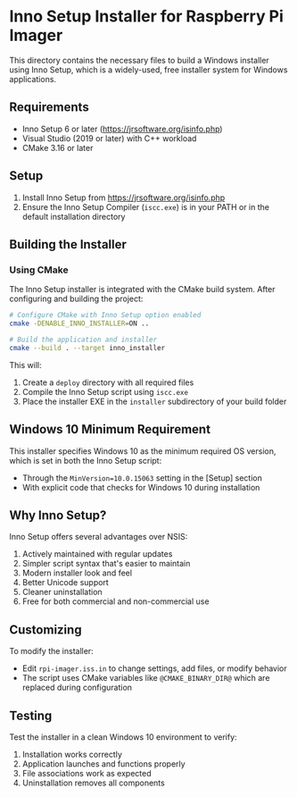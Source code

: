# Inno Setup Installer for Raspberry Pi Imager

This directory contains the necessary files to build a Windows installer using Inno Setup, which is a widely-used, free installer system for Windows applications.

## Requirements

- Inno Setup 6 or later (https://jrsoftware.org/isinfo.php)
- Visual Studio (2019 or later) with C++ workload
- CMake 3.16 or later

## Setup

1. Install Inno Setup from https://jrsoftware.org/isinfo.php
2. Ensure the Inno Setup Compiler (`iscc.exe`) is in your PATH or in the default installation directory

## Building the Installer

### Using CMake

The Inno Setup installer is integrated with the CMake build system. After configuring and building the project:

```bash
# Configure CMake with Inno Setup option enabled
cmake -DENABLE_INNO_INSTALLER=ON ..

# Build the application and installer
cmake --build . --target inno_installer
```

This will:
1. Create a `deploy` directory with all required files
2. Compile the Inno Setup script using `iscc.exe`
3. Place the installer EXE in the `installer` subdirectory of your build folder

## Windows 10 Minimum Requirement

This installer specifies Windows 10 as the minimum required OS version, which is set in both the Inno Setup script:
- Through the `MinVersion=10.0.15063` setting in the [Setup] section
- With explicit code that checks for Windows 10 during installation

## Why Inno Setup?

Inno Setup offers several advantages over NSIS:
1. Actively maintained with regular updates
2. Simpler script syntax that's easier to maintain
3. Modern installer look and feel
4. Better Unicode support
5. Cleaner uninstallation
6. Free for both commercial and non-commercial use

## Customizing

To modify the installer:

- Edit `rpi-imager.iss.in` to change settings, add files, or modify behavior
- The script uses CMake variables like `@CMAKE_BINARY_DIR@` which are replaced during configuration

## Testing

Test the installer in a clean Windows 10 environment to verify:

1. Installation works correctly
2. Application launches and functions properly
3. File associations work as expected
4. Uninstallation removes all components 